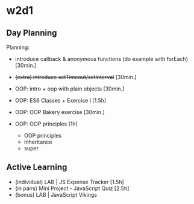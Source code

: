 
# w2d1



## Day Planning

Planning:
- introduce callback & anonymous functions (do example with forEach) [30min.]
- ~~(extra) introduce setTimeout/setInterval~~ [30min.]

- OOP: intro + oop with plain objects [30min.]
- OOP: ES6 Classes + Exercise I [1.5h]
- OOP: OOP Bakery exercise [30min.]
- OOP: OOP principles [1h]
  - OOP principles
  - inheritance
  - super




## Active Learning

- (individual) LAB | JS Expense Tracker [1.5h]
- (in pairs) Mini Project - JavaScript Quiz [2.5h]
- (bonus) LAB | JavaScript Vikings

